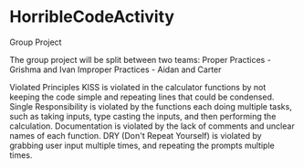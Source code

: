 # HorribleCodeActivity
Group Project

The group project will be split between two teams: 
Proper Practices -   Grishma and Ivan
Improper Practices - Aidan and Carter

Violated Principles
KISS is violated in the calculator functions by not keeping the code simple and repeating lines that could be condensed.
Single Responsibility is violated by the functions each doing multiple tasks, such as taking inputs, type casting the inputs, and then performing the calculation.
Documentation is violated by the lack of comments and unclear names of each function.
DRY (Don't Repeat Yourself) is violated by grabbing user input multiple times, and repeating the prompts multiple times.
